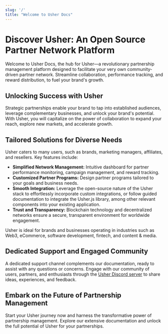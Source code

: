 ```yaml
---
slug: '/'
title: "Welcome to Usher Docs"
---
```


# Discover Usher: An Open Source Partner Network Platform

Welcome to Usher Docs, the hub for Usher—a revolutionary partnership management platform designed to facilitate your very own community-driven partner network. Streamline collaboration, performance tracking, and reward distribution, to fuel your brand's growth.

## Unlocking Success with Usher

Strategic partnerships enable your brand to tap into established audiences, leverage complementary businesses, and unlock your brand's potential. With Usher, you will capitalize on the power of collaboration to expand your reach, explore new markets, and accelerate growth.

## Tailored Solutions for Diverse Needs

Usher caters to many users, such as brands, marketing managers, affiliates, and resellers. Key features include:

- **Simplified Network Management:** Intuitive dashboard for partner performance monitoring, campaign management, and reward tracking.
- **Customized Partner Programs:** Design partner programs tailored to your goals and business needs.
- **Smooth Integration:** Leverage the open-source nature of the Usher stack to effortlessly incorporate custom integrations, or follow guided documentation to integrate the Usher.js library, among other relevant components into your existing application.
- **Trust and Transparency:** Blockchain technology and decentralized networks ensure a secure, transparent environment for worldwide engagement.

Usher is ideal for brands and businesses operating in industries such as Web3, eCommerce, software development, fintech, and content & media.

## Dedicated Support and Engaged Community

A dedicated support channel complements our documentation, ready to assist with any questions or concerns. Engage with our community of users, partners, and enthusiasts through the [Usher Discord server](https://go.usher.so/discord) to share ideas, experiences, and feedback.

## Embark on the Future of Partnership Management

Start your Usher journey now and harness the transformative power of partnership management. Explore our extensive documentation and unlock the full potential of Usher for your partnerships.